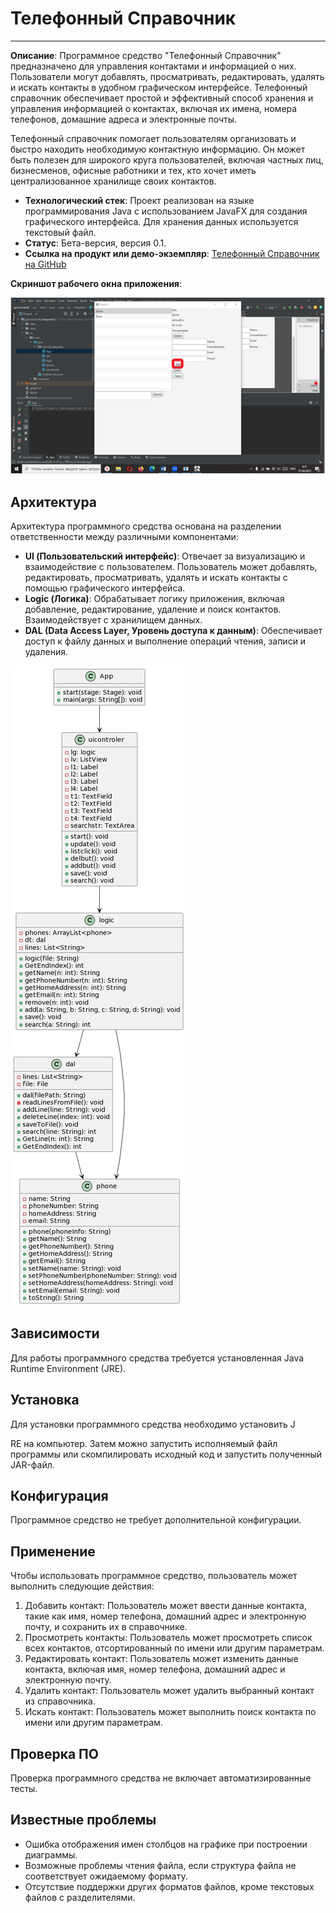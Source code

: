 # Телефонный Справочник

---

**Описание**: Программное средство "Телефонный Справочник" предназначено для управления контактами и информацией о них. Пользователи могут добавлять, просматривать, редактировать, удалять и искать контакты в удобном графическом интерфейсе. Телефонный справочник обеспечивает простой и эффективный способ хранения и управления информацией о контактах, включая их имена, номера телефонов, домашние адреса и электронные почты.

Телефонный справочник помогает пользователям организовать и быстро находить необходимую контактную информацию. Он может быть полезен для широкого круга пользователей, включая частных лиц, бизнесменов, офисные работники и тех, кто хочет иметь централизованное хранилище своих контактов.

- **Технологический стек**: Проект реализован на языке программирования Java с использованием JavaFX для создания графического интерфейса. Для хранения данных используется текстовый файл.
- **Статус**: Бета-версия, версия 0.1.
- **Ссылка на продукт или демо-экземпляр**: [Телефонный Справочник на GitHub](https://github.com/LevSebelev/phone_list/blob/main/README.md)

**Скриншот рабочего окна приложения**:

![Скриншот](https://github.com/LevSebelev/phone_list/blob/main/docs/spravochnik.png?raw=true)

## Архитектура

Архитектура программного средства основана на разделении ответственности между различными компонентами:

- **UI (Пользовательский интерфейс)**: Отвечает за визуализацию и взаимодействие с пользователем. Пользователь может добавлять, редактировать, просматривать, удалять и искать контакты с помощью графического интерфейса.
- **Logic (Логика)**: Обрабатывает логику приложения, включая добавление, редактирование, удаление и поиск контактов. Взаимодействует с хранилищем данных.
- **DAL (Data Access Layer, Уровень доступа к данным)**: Обеспечивает доступ к файлу данных и выполнение операций чтения, записи и удаления.

![Диаграмма классов](https://github.com/LevSebelev/phone_list/blob/main/docs/class.png?raw=true)

## Зависимости

Для работы программного средства требуется установленная Java Runtime Environment (JRE).

## Установка

Для установки программного средства необходимо установить J

RE на компьютер. Затем можно запустить исполняемый файл программы или скомпилировать исходный код и запустить полученный JAR-файл.

## Конфигурация

Программное средство не требует дополнительной конфигурации.

## Применение

Чтобы использовать программное средство, пользователь может выполнить следующие действия:

1. Добавить контакт: Пользователь может ввести данные контакта, такие как имя, номер телефона, домашний адрес и электронную почту, и сохранить их в справочнике.
2. Просмотреть контакты: Пользователь может просмотреть список всех контактов, отсортированный по имени или другим параметрам.
3. Редактировать контакт: Пользователь может изменить данные контакта, включая имя, номер телефона, домашний адрес и электронную почту.
4. Удалить контакт: Пользователь может удалить выбранный контакт из справочника.
5. Искать контакт: Пользователь может выполнить поиск контакта по имени или другим параметрам.

## Проверка ПО

Проверка программного средства не включает автоматизированные тесты.

## Известные проблемы

- Ошибка отображения имен столбцов на графике при построении диаграммы.
- Возможные проблемы чтения файла, если структура файла не соответствует ожидаемому формату.
- Отсутствие поддержки других форматов файлов, кроме текстовых файлов с разделителями.

<!---
## Получение справочной информации

Опишите, как получить помощь с этим программным обеспечением (это могут быть ссылки на систему отслеживания проблем, вики, список рассылки и т. д.)

**Другое**

Если у вас есть вопросы, проблемы, отчеты об ошибках и т. д., сообщите о проблеме в системе отслеживания проблем этого репозитория.

## Приглашение к сотрудничеству

В этом разделе должны быть представлены предложения по дальнейшему развитию проекта, или описаны ключевые задачи, на которых в настоящее время работает команда; например, предложения о функциях, предложения по исправлению определенных ошибок, участие в создании важных частей и т. д.


--->
